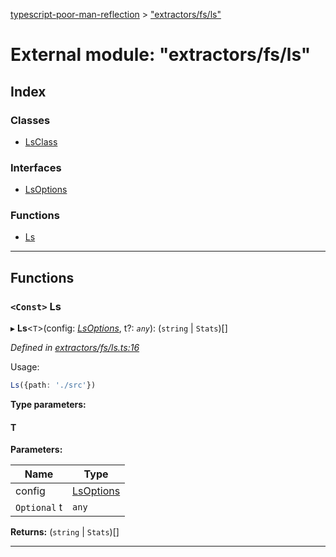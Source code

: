 [typescript-poor-man-reflection](../README.md) > ["extractors/fs/ls"](../modules/_extractors_fs_ls_.md)

# External module: "extractors/fs/ls"

## Index

### Classes

* [LsClass](../classes/_extractors_fs_ls_.lsclass.md)

### Interfaces

* [LsOptions](../interfaces/_extractors_fs_ls_.lsoptions.md)

### Functions

* [Ls](_extractors_fs_ls_.md#ls)

---

## Functions

<a id="ls"></a>

### `<Const>` Ls

▸ **Ls**<`T`>(config: *[LsOptions](../interfaces/_extractors_fs_ls_.lsoptions.md)*, t?: *`any`*): (`string` \| `Stats`)[]

*Defined in [extractors/fs/ls.ts:16](https://github.com/cancerberoSgx/typescript-poor-man-reflection/blob/ddc8b16/src/extractors/fs/ls.ts#L16)*

Usage:

```ts
Ls({path: './src'})
```

**Type parameters:**

#### T 
**Parameters:**

| Name | Type |
| ------ | ------ |
| config | [LsOptions](../interfaces/_extractors_fs_ls_.lsoptions.md) |
| `Optional` t | `any` |

**Returns:** (`string` \| `Stats`)[]

___


